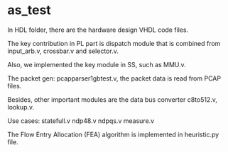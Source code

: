 # as_test

In HDL folder, there are the hardware design VHDL code files.

The key contribution in PL part is dispatch module that is combined from input_arb.v, crossbar.v and selector.v.

Also, we implemented the key module in SS, such as MMU.v.

The packet gen: pcapparser1gbtest.v, the packet data is read from PCAP files.

Besides, other important modules are the data bus converter c8to512.v, lookup.v.

Use cases: statefull.v ndp48.v ndpqs.v measure.v



The Flow Entry Allocation (FEA) algorithm is implemented in heuristic.py file.
